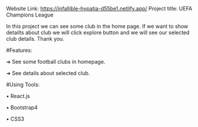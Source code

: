 Website Link: https://infallible-hypatia-d55be1.netlify.app/
Project title: UEFA Champions League

In this project we can see some club in the home page. If we want to show detailts about club we will click explore button and we will see our selected club details. Thank you.

#Features:

➔ See some football clubs in homepage.

➔ See details about selected club.

#Using Tools:

• React.js

• Bootstrap4

• CSS3

